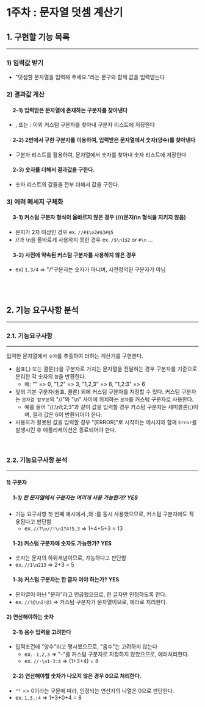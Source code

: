 # 1주차 : 문자열 덧셈 계산기

## 1. 구현할 기능 목록
***
### 1) 입력값 받기 
- "덧셈할 문자열을 입력해 주세요."라는 문구와 함께 값을 입력받는다

### 2) 결과값 계산
#### &nbsp;&nbsp;&nbsp;&nbsp; 2-1) 입력받은 문자열에 존재하는 구분자를 찾아낸다
- , 또는 : 이외 커스텀 구분자를 찾아내 구분자 리스트에 저장한다
        
#### &nbsp;&nbsp;&nbsp;&nbsp; 2-2) 2번에서 구한 구분자를 이용하여, 입력받은 문자열에서 숫자(양수)를 찾아낸다
- 구분자 리스트를 활용하여, 문자열에서 숫자를 찾아내 숫자 리스트에 저장한다

#### &nbsp;&nbsp;&nbsp;&nbsp; 2-3) 숫자를 더해서 결과값을 구한다.
- 숫자 리스트의 값들을 전부 더해서 값을 구한다.

### 3) 에러 메세지 구체화
#### &nbsp;&nbsp;&nbsp;&nbsp; 3-1) 커스텀 구분자 형식이 올바르지 않은 경우 (//(문자)\n 형식을 지키지 않음)
  - 문자가 2자 이상인 경우 ex. `//#$\n2#$3#$5`
  - //과 \n을 올바르게 사용하지 못한 경우 ex. `/$\n1$2` or `#\n` ... 
#### &nbsp;&nbsp;&nbsp;&nbsp; 3-2) 사전에 약속된 커스텀 구분자를 사용하지 않은 경우
  - ex) `1,3/4` => "/"구분자는 숫자가 아니며, 사전정의된 구분자가 아님   
<br/><br/><br/>
   
## 2. 기능 요구사항 분석
***
### 2.1. 기능요구사항
***
입력한 문자열에서 `숫자`를 추출하여 더하는 계산기를 구현한다.

- 쉼표(,) 또는 콜론(:)을 구분자로 가지는 문자열을 전달하는 경우 구분자를 기준으로 분리한 각 숫자의 `합`을 반환한다.
    - 예: "" => 0, "1,2" => 3, "1,2,3" => 6, "1,2:3" => 6
- 앞의 기본 구분자(쉼표, 콜론) 외에 커스텀 구분자를 지정할 수 있다. 커스텀 구분자는 `문자열 앞부분`의 "//"와 "\n" 사이에 위치하는 `문자`를 커스텀 구분자로 사용한다.
    - 예를 들어 "//;\n1;2;3"과 같이 값을 입력할 경우 커스텀 구분자는 세미콜론(;)이며, 결과 값은 6이 반환되어야 한다.
- 사용자가 잘못된 값을 입력할 경우 "[ERROR]"로 시작하는 메시지와 함께 `Error`를 발생시킨 후 애플리케이션은 종료되어야 한다.      
  <br/><br/>
### 2.2. 기능요구사항 분석
***
#### 1) 구분자
##### &nbsp;&nbsp;&nbsp;&nbsp; 1-1) 한 문자열에서 구분자는 여러개 사용 가능한가? YES
- 기능 요구사항 첫 번째 예시에서 ,와 :를 동시 사용했으므로, 커스텀 구분자에도 적용된다고 판단함
  - ex. `//?\n//!\n1?4!5,3` => 1+4+5+3 = 13
#### &nbsp;&nbsp;&nbsp;&nbsp; 1-2) 커스텀 구분자에 숫자도 가능한가? YES
  - 숫자는 문자의 하위개념이므로, 가능하다고 판단함
  - ex. `//1\n213` => 2+3 = 5
#### &nbsp;&nbsp;&nbsp;&nbsp; 1-3) 커스텀 구분자는 한 글자 여야 하는가? YES
- 문자열이 아닌 "문자"라고 언급했으므로, 한 글자만 인정하도록 한다. 
- ex. `//!@\n2!@3` => 커스텀 구분자가 문자열이므로, 에러로 처리한다.

#### 2) 연산해야하는 숫자
#### &nbsp;&nbsp;&nbsp;&nbsp; 2-1) 음수 입력을 고려한다
- 입력조건에 "양수"라고 명시했으므로, "음수"는 고려하지 않는다
  - ex. `-1,2,3` => "-"를 커스텀 구분자로 지정하지 않았으므로, 에러처리한다.
  - ex. `//-\n1-3:4` => (1+3+4) = 8
#### &nbsp;&nbsp;&nbsp;&nbsp; 2-2) 연산해야할 숫자가 나오지 않은 경우 0으로 처리한다.
  - `""` => 0이라는 구문에 따라, 인정되는 연산자의 나열은 0으로 판단한다.
  - ex. `1,3,:4` => 1+3+0+4 = 8
